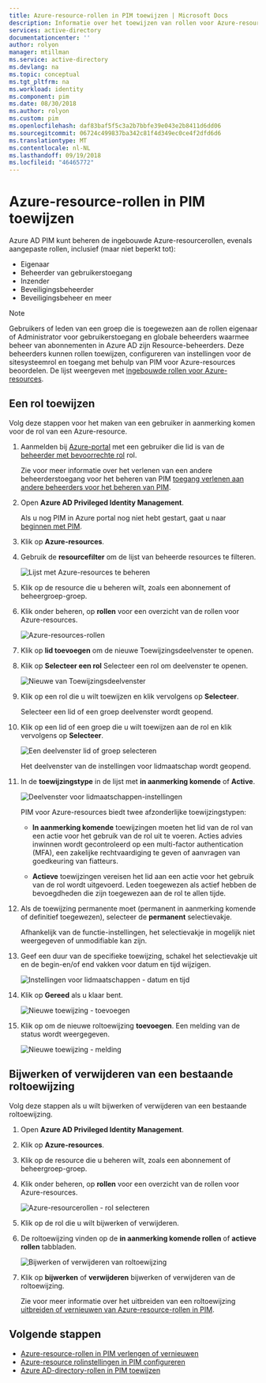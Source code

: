 ```yaml
---
title: Azure-resource-rollen in PIM toewijzen | Microsoft Docs
description: Informatie over het toewijzen van rollen voor Azure-resource in Azure AD Privileged Identity Management (PIM).
services: active-directory
documentationcenter: ''
author: rolyon
manager: mtillman
ms.service: active-directory
ms.devlang: na
ms.topic: conceptual
ms.tgt_pltfrm: na
ms.workload: identity
ms.component: pim
ms.date: 08/30/2018
ms.author: rolyon
ms.custom: pim
ms.openlocfilehash: daf83baf5f5c3a2b7bbfe39e043e2b8411d6dd06
ms.sourcegitcommit: 06724c499837ba342c81f4d349ec0ce4f2dfd6d6
ms.translationtype: MT
ms.contentlocale: nl-NL
ms.lasthandoff: 09/19/2018
ms.locfileid: "46465772"
---
```

# <a name="assign-azure-resource-roles-in-pim"></a>Azure-resource-rollen in PIM toewijzen

Azure AD PIM kunt beheren de ingebouwde Azure-resourcerollen, evenals aangepaste rollen, inclusief (maar niet beperkt tot):

- Eigenaar
- Beheerder van gebruikerstoegang
- Inzender
- Beveiligingsbeheerder
- Beveiligingsbeheer en meer

>[!NOTE]
Gebruikers of leden van een groep die is toegewezen aan de rollen eigenaar of Administrator voor gebruikerstoegang en globale beheerders waarmee beheer van abonnementen in Azure AD zijn Resource-beheerders. Deze beheerders kunnen rollen toewijzen, configureren van instellingen voor de sitesysteemrol en toegang met behulp van PIM voor Azure-resources beoordelen. De lijst weergeven met [ingebouwde rollen voor Azure-resources](../../role-based-access-control/built-in-roles.md).

## <a name="assign-a-role"></a>Een rol toewijzen

Volg deze stappen voor het maken van een gebruiker in aanmerking komen voor de rol van een Azure-resource.

1. Aanmelden bij [Azure-portal](https://portal.azure.com/) met een gebruiker die lid is van de [beheerder met bevoorrechte rol](../users-groups-roles/directory-assign-admin-roles.md#privileged-role-administrator) rol.

    Zie voor meer informatie over het verlenen van een andere beheerderstoegang voor het beheren van PIM [toegang verlenen aan andere beheerders voor het beheren van PIM](pim-how-to-give-access-to-pim.md).

1. Open **Azure AD Privileged Identity Management**.

    Als u nog PIM in Azure portal nog niet hebt gestart, gaat u naar [beginnen met PIM](pim-getting-started.md).

1. Klik op **Azure-resources**.

1. Gebruik de **resourcefilter** om de lijst van beheerde resources te filteren.

    ![Lijst met Azure-resources te beheren](./media/pim-resource-roles-assign-roles/resources-list.png)

1. Klik op de resource die u beheren wilt, zoals een abonnement of beheergroep-groep.

1. Klik onder beheren, op **rollen** voor een overzicht van de rollen voor Azure-resources.

    ![Azure-resources-rollen](./media/pim-resource-roles-assign-roles/resources-roles.png)

1. Klik op **lid toevoegen** om de nieuwe Toewijzingsdeelvenster te openen.

1. Klik op **Selecteer een rol** Selecteer een rol om deelvenster te openen.

    ![Nieuwe van Toewijzingsdeelvenster](./media/pim-resource-roles-assign-roles/resources-select-role.png)

1. Klik op een rol die u wilt toewijzen en klik vervolgens op **Selecteer**.

    Selecteer een lid of een groep deelvenster wordt geopend.

1. Klik op een lid of een groep die u wilt toewijzen aan de rol en klik vervolgens op **Selecteer**.

    ![Een deelvenster lid of groep selecteren](./media/pim-resource-roles-assign-roles/resources-select-member-or-group.png)

    Het deelvenster van de instellingen voor lidmaatschap wordt geopend.

1. In de **toewijzingstype** in de lijst met **in aanmerking komende** of **Active**.

    ![Deelvenster voor lidmaatschappen-instellingen](./media/pim-resource-roles-assign-roles/resources-membership-settings-type.png)

    PIM voor Azure-resources biedt twee afzonderlijke toewijzingstypen:

    - **In aanmerking komende** toewijzingen moeten het lid van de rol van een actie voor het gebruik van de rol uit te voeren. Acties advies inwinnen wordt gecontroleerd op een multi-factor authentication (MFA), een zakelijke rechtvaardiging te geven of aanvragen van goedkeuring van fiatteurs.

    - **Actieve** toewijzingen vereisen het lid aan een actie voor het gebruik van de rol wordt uitgevoerd. Leden toegewezen als actief hebben de bevoegdheden die zijn toegewezen aan de rol te allen tijde.

1. Als de toewijzing permanente moet (permanent in aanmerking komende of definitief toegewezen), selecteer de **permanent** selectievakje.

    Afhankelijk van de functie-instellingen, het selectievakje in mogelijk niet weergegeven of unmodifiable kan zijn.

1. Geef een duur van de specifieke toewijzing, schakel het selectievakje uit en de begin-en/of end vakken voor datum en tijd wijzigen.

    ![Instellingen voor lidmaatschappen - datum en tijd](./media/pim-resource-roles-assign-roles/resources-membership-settings-date.png)

1. Klik op **Gereed** als u klaar bent.

    ![Nieuwe toewijzing - toevoegen](./media/pim-resource-roles-assign-roles/resources-new-assignment-add.png)

1. Klik op om de nieuwe roltoewijzing **toevoegen**. Een melding van de status wordt weergegeven.

    ![Nieuwe toewijzing - melding](./media/pim-resource-roles-assign-roles/resources-new-assignment-notification.png)

## <a name="update-or-remove-an-existing-role-assignment"></a>Bijwerken of verwijderen van een bestaande roltoewijzing

Volg deze stappen als u wilt bijwerken of verwijderen van een bestaande roltoewijzing.

1. Open **Azure AD Privileged Identity Management**.

1. Klik op **Azure-resources**.

1. Klik op de resource die u beheren wilt, zoals een abonnement of beheergroep-groep.

1. Klik onder beheren, op **rollen** voor een overzicht van de rollen voor Azure-resources.

    ![Azure-resourcerollen - rol selecteren](./media/pim-resource-roles-assign-roles/resources-update-select-role.png)

1. Klik op de rol die u wilt bijwerken of verwijderen.

1. De roltoewijzing vinden op de **in aanmerking komende rollen** of **actieve rollen** tabbladen.

    ![Bijwerken of verwijderen van roltoewijzing](./media/pim-resource-roles-assign-roles/resources-update-remove.png)

1. Klik op **bijwerken** of **verwijderen** bijwerken of verwijderen van de roltoewijzing.

    Zie voor meer informatie over het uitbreiden van een roltoewijzing [uitbreiden of vernieuwen van Azure-resource-rollen in PIM](pim-resource-roles-renew-extend.md).

## <a name="next-steps"></a>Volgende stappen

- [Azure-resource-rollen in PIM verlengen of vernieuwen](pim-resource-roles-renew-extend.md)
- [Azure-resource rolinstellingen in PIM configureren](pim-resource-roles-configure-role-settings.md)
- [Azure AD-directory-rollen in PIM toewijzen](pim-how-to-add-role-to-user.md)

